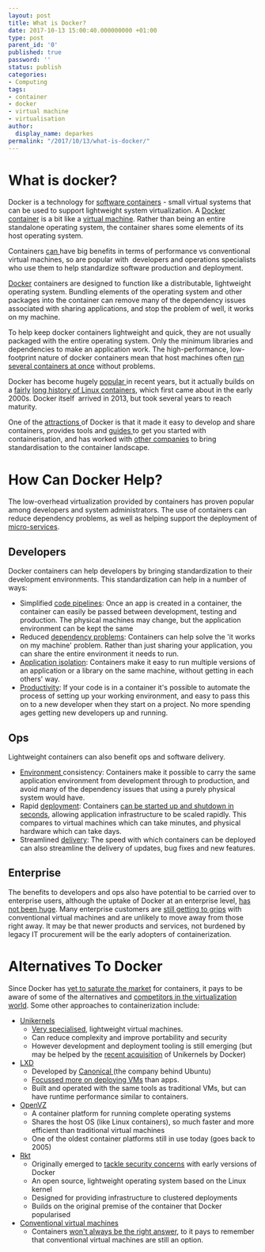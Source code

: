 ```yaml
---
layout: post
title: What is Docker?
date: 2017-10-13 15:00:40.000000000 +01:00
type: post
parent_id: '0'
published: true
password: ''
status: publish
categories:
- Computing
tags:
- container
- docker
- virtual machine
- virtualisation
author:
  display_name: deparkes
permalink: "/2017/10/13/what-is-docker/"
---
```

<h1>What is docker?</h1>
Docker is a technology for <a href="https://en.wikipedia.org/wiki/Operating-system-level_virtualization">software containers</a> - small virtual systems that can be used to support lightweight system virtualization. A <a href="https://www.docker.com/what-docker">Docker container</a> is a bit like a <a href="https://en.wikipedia.org/wiki/Virtual_machine">virtual machine</a>. Rather than being an entire standalone operating system, the container shares some elements of its host operating system.

Containers <a href="https://mspmentor.net/technologies/docker-vs-virtual-machines-understanding-performance-differences">can </a>have big benefits in terms of performance vs conventional virtual machines, so are popular with  developers and operations specialists who use them to help standardize software production and deployment.

<a href="https://en.m.wikipedia.org/wiki/Docker_(software)">Docker</a> containers are designed to function like a distributable, lightweight operating system. Bundling elements of the operating system and other packages into the container can remove many of the dependency issues associated with sharing applications, and stop the problem of well, it works on my machine.

To help keep docker containers lightweight and quick, they are not usually packaged with the entire operating system. Only the minimum libraries and dependencies to make an application work. The high-performance, low-footprint nature of docker containers mean that host machines often <a href="https://sysdig.com/blog/sysdig-docker-usage-report-2017/">run several containers at once</a> without problems.

Docker has become hugely <a href="https://containerjournal.com/2017/05/09/understanding-why-docker-popular/">popular </a>in recent years, but it actually builds on a <a href="https://blog.aquasec.com/a-brief-history-of-containers-from-1970s-chroot-to-docker-2016">fairly</a> <a href="https://opensource.com/resources/what-are-linux-containers">long history of Linux containers</a>, which first came about in the early 2000s. Docker itself  arrived in 2013, but took several years to reach maturity.

One of the <a href="https://www.zdnet.com/article/what-is-docker-and-why-is-it-so-darn-popular/">attractions </a>of Docker is that it made it easy to develop and share containers, provides tools and <a href="https://docs.docker.com/get-started/">guides </a>to get you started with containerisation, and has worked with <a href="https://www.opencontainers.org/about/members">other companies</a> to bring standardisation to the container landscape.
<h1>How Can Docker Help?</h1>
The low-overhead virtualization provided by containers has proven popular among developers and system administrators. The use of containers can reduce dependency problems, as well as helping support the deployment of <a href="https://martinfowler.com/articles/microservices.html">micro-services</a>.
<h2>Developers</h2>
Docker containers can help developers by bringing standardization to their development environments. This standardization can help in a number of ways:
<ul>
<li>Simplified <a href="https://devops.com/continuous-delivery-pipeline/">code pipelines</a>: Once an app is created in a container, the container can easily be passed between development, testing and production. The physical machines may change, but the application environment can be kept the same</li>
<li>Reduced <a href="https://en.wikipedia.org/wiki/Dependency_hell">dependency problems</a>: Containers can help solve the 'it works on my machine' problem. Rather than just sharing your application, you can share the entire environment it needs to run.</li>
<li>
<a href="https://www.citrix.com/blogs/2008/08/19/application-isolation-what-does-that-really-mean/">Application isolation</a>: Containers make it easy to run multiple versions of an application or a library on the same machine, without getting in each others' way.</li>
<li>
<a href="https://stackify.com/measuring-software-development-productivity/">Productivity</a>: If your code is in a container it's possible to automate the process of setting up your working environment, and easy to pass this on to a new developer when they start on a project. No more spending ages getting new developers up and running.</li>
</ul>
<h2>Ops</h2>
Lightweight containers can also benefit ops and software delivery.
<ul>
<li>
<a href="https://en.wikipedia.org/wiki/Deployment_environment">Environment </a>consistency: Containers make it possible to carry the same application environment from development through to production, and avoid many of the dependency issues that using a purely physical system would have.</li>
<li>Rapid <a href="https://en.wikipedia.org/wiki/DevOps#Deployment">deployment</a>: Containers <a href="https://mspmentor.net/technologies/docker-vs-virtual-machines-understanding-performance-differences">can be started up and shutdown in seconds</a>, allowing application infrastructure to be scaled rapidly. This compares to virtual machines which can take minutes, and physical hardware which can take days.</li>
<li>Streamlined <a href="https://en.wikipedia.org/wiki/Continuous_delivery">delivery</a>: The speed with which containers can be deployed can also streamline the delivery of updates, bug fixes and new features.</li>
</ul>
<h2>Enterprise</h2>
The benefits to developers and ops also have potential to be carried over to enterprise users, although the uptake of Docker at an enterprise level, <a href="https://www.theregister.co.uk/2017/09/11/container_adoption_still_low_says_cloud_foundation/">has not been huge</a>. Many enterprise customers are <a href="https://www.theregister.co.uk/2016/03/04/docker_dumbest_move_you_make/">still getting to grips</a> with conventional virtual machines and are unlikely to move away from those right away. It may be that newer products and services, not burdened by legacy IT procurement will be the early adopters of containerization.
<h1>Alternatives To Docker</h1>
Since Docker has <a href="https://www.contino.io/insights/beyond-docker-other-types-of-containers">yet to saturate the market</a> for containers, it pays to be aware of some of the alternatives and <a href="https://www.infoq.com/articles/container-landscape-2016">competitors in the virtualization world</a>.
Some other approaches to containerization include:
<ul>
<li>
<a href="https://unikernel.org/">Unikernels</a>
<ul>
<li>
<a href="https://stackoverflow.com/questions/30392261/docker-container-compared-with-unikernel">Very specialised</a>, lightweight virtual machines.</li>
<li>Can reduce complexity and improve portability and security</li>
<li>However development and deployment tooling is still emerging (but may be helped by the <a href="https://www.linuxjournal.com/content/unikernels-docker-and-why-you-should-care">recent acquisition</a> of Unikernels by Docker)</li>
</ul>
</li>
<li>
<a href="https://www.ubuntu.com/containers/lxD">LXD</a>
<ul>
<li>Developed by <a href="https://www.canonical.com/">Canonical </a>(the company behind Ubuntu)</li>
<li>
<a href="https://unix.stackexchange.com/questions/254956/what-is-the-difference-between-docker-lxd-and-lxc">Focussed more on deploying VMs</a> than apps.</li>
<li>Built and operated with the same tools as traditional VMs, but can have runtime performance similar to containers.</li>
</ul>
</li>
<li>
<a href="https://openvz.org/Main_PagE">OpenVZ</a>
<ul>
<li>A container platform for running complete operating systems</li>
<li>Shares the host OS (like Linux containers), so much faster and more efficient than traditional virtual machines</li>
<li>One of the oldest container platforms still in use today (goes back to 2005)</li>
</ul>
</li>
<li>
<a href="https://coreos.com/blog/rocket.html">Rkt</a>
<ul>
<li>Originally emerged to <a href="https://bobcares.com/blog/docker-vs-rkt-rocket/">tackle security concerns</a> with early versions of Docker</li>
<li>An open source, lightweight operating system based on the Linux kernel</li>
<li>Designed for providing infrastructure to clustered deployments</li>
<li>Builds on the original premise of the container that Docker popularised</li>
</ul>
</li>
<li>
<a href="https://en.wikipedia.org/wiki/Virtual_machine">Conventional virtual machines</a>
<ul>
<li>Containers <a href="https://www.itworld.com/article/2915530/virtualization/containers-vs-virtual-machines-how-to-tell-which-is-the-right-choice-for-your-enterprise.html">won't always be the right answer</a>, to it pays to remember that conventional virtual machines are still an option.</li>
</ul>
</li>
</ul>

